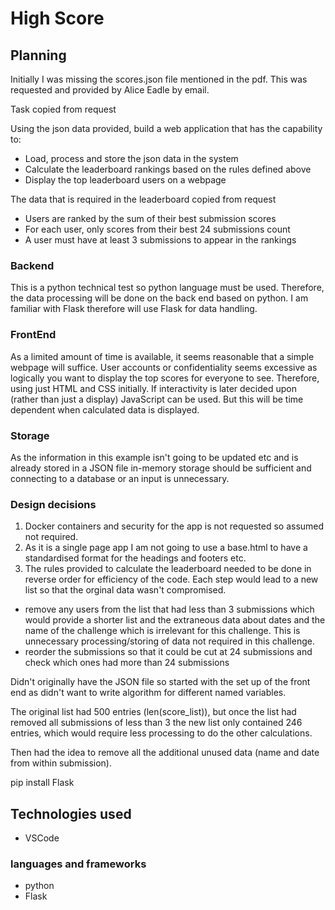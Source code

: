 # High Score

## Planning

Initially I was missing the scores.json file mentioned in the pdf. This was requested and provided by Alice Eadle by email.

Task copied from request

Using the json data provided, build a web application that has the capability to:
- Load, process and store the json data in the system
- Calculate the leaderboard rankings based on the rules defined above
- Display the top leaderboard users on a webpage


The data that is required in the leaderboard copied from request

- Users are ranked by the sum of their best submission scores
- For each user, only scores from their best 24 submissions count
- A user must have at least 3 submissions to appear in the rankings

### Backend

This is a python technical test so python language must be used. Therefore, the data processing will be done on the back end based on python. I am familiar with Flask therefore will use Flask for data handling.

### FrontEnd

As a limited amount of time is available, it seems reasonable that a simple webpage will suffice. User accounts or confidentiality seems excessive as logically you want to display the top scores for everyone to see. Therefore, using just HTML and CSS initially. If interactivity is later decided upon (rather than just a display) JavaScript can be used. But this will be time dependent when calculated data is displayed.

### Storage

As the information in this example isn't going to be updated etc and is already stored in a JSON file in-memory storage should be sufficient and connecting to a database or an input is unnecessary.

### Design decisions

1. Docker containers and security for the app is not requested so assumed not required.
2. As it is a single page app I am not going to use a base.html to have a standardised format for the headings and footers etc.
3. The rules provided to calculate the leaderboard needed to be done in reverse order for efficiency of the code. Each step would lead to a new list so that the orginal data wasn't compromised.
- remove any users from the list that had less than 3 submissions which would provide a shorter list and the extraneous data about dates and the name of the challenge which is irrelevant for this challenge. This is unnecessary processing/storing of data not required in this challenge. 
- reorder the submissions so that it could be cut at 24 submissions and check which ones had more than 24 submissions




Didn't originally have the JSON file so started with the set up of the front end as didn't want to write algorithm for different named variables.


The original list had 500 entries (len(score_list)), but once the list had removed all submissions of less than 3 the new list only contained 246 entries, which would require less processing to do the other calculations.

Then had the idea to remove all the additional unused data (name and date from within submission).

pip install Flask

## Technologies used

- VSCode

### languages and frameworks

- python
- Flask